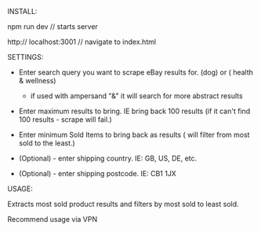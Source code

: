 INSTALL:


npm run dev // starts server


http:// localhost:3001 // navigate to index.html


SETTINGS:


- Enter search query you want to scrape eBay results for. (dog) or ( health & wellness)


    - if used with ampersand "&" it will search for more abstract results


- Enter maximum results to bring. IE bring back 100 results (if it can't find 100 results - scrape will fail.)


- Enter minimum Sold Items to bring back as results ( will filter from most sold to the least.)


- (Optional) - enter shipping country. IE: GB, US, DE, etc.


- (Optional) - enter shipping postcode. IE: CB1 1JX


USAGE:

Extracts most sold product results and filters by most sold to least sold.

Recommend usage via VPN
